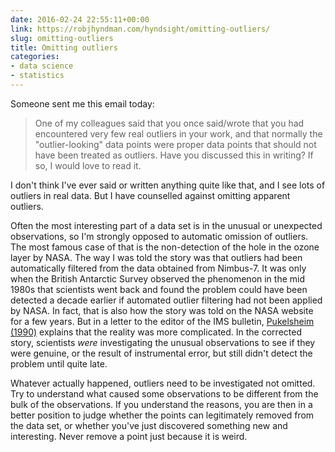 ```yaml
---
date: 2016-02-24 22:55:11+00:00
link: https://robjhyndman.com/hyndsight/omitting-outliers/
slug: omitting-outliers
title: Omitting outliers
categories:
- data science
- statistics
---
```


Someone sent me this email today:


>One of my colleagues said that you once said/wrote that you had encountered very few real outliers in your work, and that normally the "outlier-looking" data points were proper data points that should not have been treated as outliers. Have you discussed this in writing? If so, I would love to read it.


I don't think I've ever said or written anything quite like that, and I see lots of outliers in real data. But I have counselled against omitting apparent outliers.

Often the most interesting part of a data set is in the unusual or unexpected observations, so I'm strongly opposed to automatic omission of outliers. The most famous case of that is the non-detection of the hole in the ozone layer by NASA. The way I was told the story was that outliers had been automatically filtered from the data obtained from Nimbus-7. It was only when the British Antarctic Survey observed the phenomenon in the mid 1980s that scientists went back and found the problem could have been detected a decade earlier if automated outlier filtering had not been applied by NASA. In fact, that is also how the story was told on the NASA website for a few years. But in a letter to the editor of the IMS bulletin, [Pukelsheim (1990)](https://www.math.uni-augsburg.de/htdocs/emeriti/pukelsheim/1990c.pdf) explains that the reality was more complicated. In the corrected story, scientists _were_ investigating the unusual observations to see if they were genuine, or the result of instrumental error, but still didn't detect the problem until quite late.

Whatever actually happened, outliers need to be investigated not omitted. Try to understand what caused some observations to be different from the bulk of the observations. If you understand the reasons, you are then in a better position to judge whether the points can legitimately removed from the data set, or whether you've just discovered something new and interesting. Never remove a point just because it is weird.
